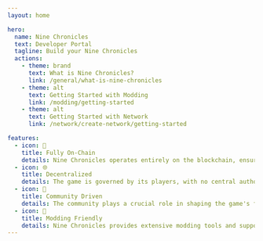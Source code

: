 ```yaml
---
layout: home

hero:
  name: Nine Chronicles
  text: Developer Portal
  tagline: Build your Nine Chronicles
  actions:
    - theme: brand
      text: What is Nine Chronicles?
      link: /general/what-is-nine-chronicles
    - theme: alt
      text: Getting Started with Modding
      link: /modding/getting-started
    - theme: alt
      text: Getting Started with Network
      link: /network/create-network/getting-started

features:
  - icon: 🔗
    title: Fully On-Chain
    details: Nine Chronicles operates entirely on the blockchain, ensuring transparency and security for all transactions and interactions within the game.
  - icon: 🌐
    title: Decentralized
    details: The game is governed by its players, with no central authority, allowing for a truly decentralized experience.
  - icon: 🌟
    title: Community Driven
    details: The community plays a crucial role in shaping the game's future, with player feedback and contributions driving development and updates.
  - icon: 🧩
    title: Modding Friendly
    details: Nine Chronicles provides extensive modding tools and support, enabling players to create and share their own content and modifications.
---
```


<style>
:root {
  --vp-home-hero-name-color: transparent;
  --vp-home-hero-name-background: -webkit-linear-gradient(120deg, #bd34fe 30%, #41d1ff);

  --vp-home-hero-image-background-image: linear-gradient(-45deg, #bd34fe 50%, #47caff 50%);
  --vp-home-hero-image-filter: blur(44px);
}

@media (min-width: 640px) {
  :root {
    --vp-home-hero-image-filter: blur(56px);
  }
}

@media (min-width: 960px) {
  :root {
    --vp-home-hero-image-filter: blur(68px);
  }
}
</style>

